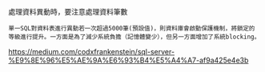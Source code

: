 處理資料異動時，要注意處理資料筆數


```
單一SQL對資料表進行異動若一次超過5000筆(預設值)，則資料庫會啟動保護機制，將鎖定的等級進行提升。一方面是為了減少系統負擔（記憶體變少），但另一方面增加了系統blocking。
```

https://medium.com/codxfrankenstein/sql-server-%E9%8E%96%E5%AE%9A%E6%93%B4%E5%A4%A7-af9a425e4e3b